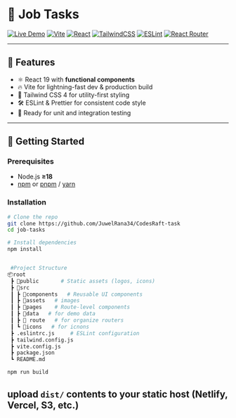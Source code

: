 # 🎯 Job Tasks

[![Live Demo](https://img.shields.io/badge/Live-Demo-green?logo=vercel&style=for-the-badge)](https://portfolo24.netlify.app/)
[![Vite](https://img.shields.io/badge/Bundler-Vite-informational?style=flat-square&logo=vite)](https://vitejs.dev/)
[![React](https://img.shields.io/badge/Framework-React-61DAFB?style=flat-square&logo=react)](https://reactjs.org/)
[![TailwindCSS](https://img.shields.io/badge/Styles-TailwindCSS-38B2AC?style=flat-square&logo=tailwind-css)](https://tailwindcss.com/)
[![ESLint](https://img.shields.io/badge/Lint-ESLint-4B32C3?style=flat-square&logo=eslint)](https://eslint.org/)
[![React Router](https://img.shields.io/badge/Router-React%20Router-CA4245?style=flat-square&logo=react-router)](https://reactrouter.com/)


---

## 🧰 Features

- ⚛️ React 19 with **functional components**
- 🔥 Vite for lightning-fast dev & production build
- 🎨 Tailwind CSS 4 for utility-first styling
- 🛠 ESLint & Prettier for consistent code style
- 🧪 Ready for unit and integration testing

---

## 🚀 Getting Started

### Prerequisites

- Node.js **≥18**
- [npm](https://www.npmjs.com/) or [pnpm](https://pnpm.io/) / [yarn](https://yarnpkg.com/)

### Installation

```bash
# Clone the repo
git clone https://github.com/JuwelRana34/CodesRaft-task
cd job-tasks

# Install dependencies
npm install


 #Project Structure
📦root
 ┣ 📂public       # Static assets (logos, icons)
 ┣ 📂src
 ┃ ┣ 📂components   # Reusable UI components
 ┃ ┣ 📂assets   # images
 ┃ ┣ 📂pages    # Route-level components
 ┃ ┣ 📂data   # for demo data
 ┃ ┣ 📂 route   # for organize routers
 ┃ ┗ 📂icons   # for icnons
 ┣ .eslintrc.js     # ESLint configuration
 ┣ tailwind.config.js
 ┣ vite.config.js
 ┣ package.json
 ┗ README.md

```
```bash
npm run build
```

## upload `dist/` contents to your static host (Netlify, Vercel, S3, etc.)


